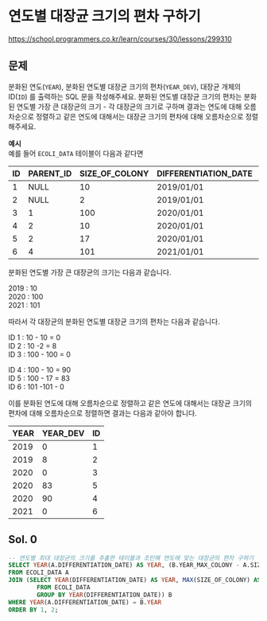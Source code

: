 # 연도별 대장균 크기의 편차 구하기
https://school.programmers.co.kr/learn/courses/30/lessons/299310

## 문제
분화된 연도(`YEAR`), 분화된 연도별 대장균 크기의 편차(`YEAR_DEV`), 대장균 개체의 ID(`ID`) 를 출력하는 SQL 문을 작성해주세요. 분화된 연도별 대장균 크기의 편차는 분화된 연도별 가장 큰 대장균의 크기 - 각 대장균의 크기로 구하며 결과는 연도에 대해 오름차순으로 정렬하고 같은 연도에 대해서는 대장균 크기의 편차에 대해 오름차순으로 정렬해주세요.

**예시**   
예를 들어 `ECOLI_DATA` 테이블이 다음과 같다면

| ID | PARENT_ID | SIZE_OF_COLONY | DIFFERENTIATION_DATE | GENOTYPE |
|----|-----------|----------------|----------------------|----------|
| 1  | NULL      | 10             | 2019/01/01           | 5        |
| 2  | NULL      | 2              | 2019/01/01           | 3        |
| 3  | 1         | 100            | 2020/01/01           | 4        |
| 4  | 2         | 10             | 2020/01/01           | 4        |
| 5  | 2         | 17             | 2020/01/01           | 6        |
| 6  | 4         | 101            | 2021/01/01           | 22       |

분화된 연도별 가장 큰 대장균의 크기는 다음과 같습니다.

2019 : 10   
2020 : 100   
2021 : 101

따라서 각 대장균의 분화된 연도별 대장균 크기의 편차는 다음과 같습니다.

ID 1 : 10 - 10 = 0   
ID 2 : 10 -2 = 8   
ID 3 : 100 - 100 = 0

ID 4 : 100 - 10 = 90   
ID 5 : 100 - 17 = 83   
ID 6 : 101 -101 - 0

이를 분화된 연도에 대해 오름차순으로 정렬하고 같은 연도에 대해서는 대장균 크기의 편차에 대해 오름차순으로 정렬하면 결과는 다음과 같아야 합니다.

| YEAR | YEAR_DEV | ID |
|------|----------|----|
| 2019 | 0        | 1  |
| 2019 | 8        | 2  |
| 2020 | 0        | 3  |
| 2020 | 83       | 5  |
| 2020 | 90       | 4  |
| 2021 | 0        | 6  |

## Sol. 0
```sql
-- 연도별 최대 대장균의 크기를 추출한 테이블과 조인해 연도에 맞는 대장균의 편차 구하기
SELECT YEAR(A.DIFFERENTIATION_DATE) AS YEAR, (B.YEAR_MAX_COLONY - A.SIZE_OF_COLONY) AS YEAR_DEV, A.ID
FROM ECOLI_DATA A
JOIN (SELECT YEAR(DIFFERENTIATION_DATE) AS YEAR, MAX(SIZE_OF_COLONY) AS YEAR_MAX_COLONY
        FROM ECOLI_DATA
        GROUP BY YEAR(DIFFERENTIATION_DATE)) B
WHERE YEAR(A.DIFFERENTIATION_DATE) = B.YEAR
ORDER BY 1, 2;
```
